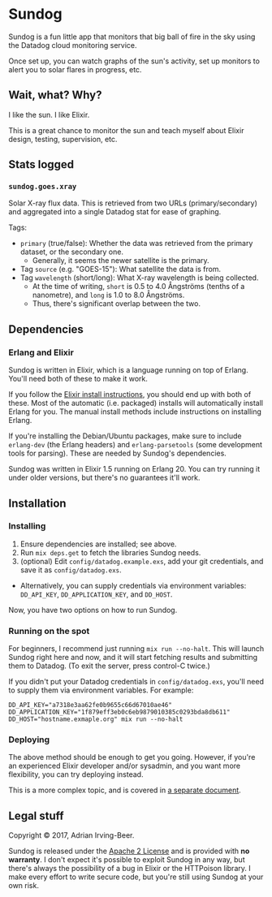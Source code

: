 # Sundog

Sundog is a fun little app that monitors that big ball of fire in the sky using the Datadog cloud monitoring service.

Once set up, you can watch graphs of the sun's activity, set up monitors to alert you to solar flares in progress, etc.

## Wait, what?  Why?

I like the sun.  I like Elixir.

This is a great chance to monitor the sun and teach myself about Elixir design, testing, supervision, etc.

## Stats logged

### `sundog.goes.xray`

Solar X-ray flux data.  This is retrieved from two URLs (primary/secondary) and aggregated into a single Datadog stat for ease of graphing.

Tags:

* `primary` (true/false): Whether the data was retrieved from the primary dataset, or the secondary one.
  * Generally, it seems the newer satellite is the primary.
* Tag `source` (e.g. "GOES-15"): What satellite the data is from.
* Tag `wavelength` (short/long): What X-ray wavelength is being collected.
  * At the time of writing, `short` is 0.5 to 4.0 Ångströms (tenths of a nanometre), and `long` is 1.0 to 8.0 Ångströms.
  * Thus, there's significant overlap between the two.

## Dependencies

### Erlang and Elixir

Sundog is written in Elixir, which is a language running on top of Erlang.  You'll need both of these to make it work.

If you follow the [Elixir install instructions](https://elixir-lang.org/install.html), you should end up with both of these.  Most of the automatic (i.e. packaged) installs will automatically install Erlang for you.  The manual install methods include instructions on installing Erlang.

If you're installing the Debian/Ubuntu packages, make sure to include `erlang-dev` (the Erlang headers) and `erlang-parsetools` (some development tools for parsing).  These are needed by Sundog's dependencies.

Sundog was written in Elixir 1.5 running on Erlang 20.  You can try running it under older versions, but there's no guarantees it'll work.

## Installation

### Installing

1. Ensure dependencies are installed; see above.
2. Run `mix deps.get` to fetch the libraries Sundog needs.
3. (optional) Edit `config/datadog.example.exs`, add your git credentials, and save it as `config/datadog.exs`.
  * Alternatively, you can supply credentials via environment variables: `DD_API_KEY`, `DD_APPLICATION_KEY`, and `DD_HOST`.

Now, you have two options on how to run Sundog.

### Running on the spot

For beginners, I recommend just running `mix run --no-halt`.  This will launch Sundog right here and now, and it will start fetching results and submitting them to Datadog.  (To exit the server, press control-C twice.)

If you didn't put your Datadog credentials in `config/datadog.exs`, you'll need to supply them via environment variables.  For example:

```
DD_API_KEY="a7318e3aa62fe0b9655c66d67010ae46" DD_APPLICATION_KEY="1f879eff3eb0c6eb9879010385c0293bda8db611" DD_HOST="hostname.exmaple.org" mix run --no-halt
```

### Deploying

The above method should be enough to get you going.  However, if you're an experienced Elixir developer and/or sysadmin, and you want more flexibility, you can try deploying instead.

This is a more complex topic, and is covered in [a separate document](docs/deploying.md).

## Legal stuff

Copyright © 2017, Adrian Irving-Beer.

Sundog is released under the [Apache 2 License](LICENSE) and is provided with **no warranty**.  I don't expect it's possible to exploit Sundog in any way, but there's always the possibility of a bug in Elixir or the HTTPoison library.  I make every effort to write secure code, but you're still using Sundog at your own risk.
